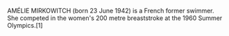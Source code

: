 AMÉLIE MIRKOWITCH (born 23 June 1942) is a French former swimmer. She competed in the women's 200 metre breaststroke at the 1960 Summer Olympics.[1]
